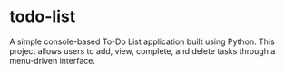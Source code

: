 # todo-list
A simple console-based To-Do List application built using Python. This project allows users to add, view, complete, and delete tasks through a menu-driven interface.
